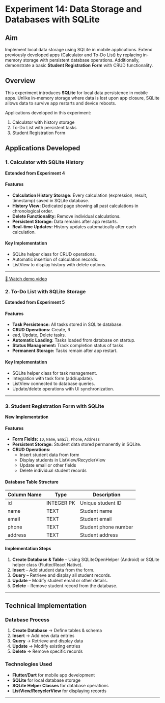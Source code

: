 # Experiment 14: Data Storage and Databases with SQLite

## Aim
Implement local data storage using SQLite in mobile applications. Extend previously developed apps (Calculator and To-Do List) by replacing in-memory storage with persistent database operations. Additionally, demonstrate a basic **Student Registration Form** with CRUD functionality.

## Overview
This experiment introduces **SQLite** for local data persistence in mobile apps. Unlike in-memory storage where data is lost upon app closure, SQLite allows data to survive app restarts and device reboots.  

Applications developed in this experiment:  
1. Calculator with history storage  
2. To-Do List with persistent tasks  
3. Student Registration Form  

## Applications Developed

### 1. Calculator with SQLite History
**Extended from Experiment 4**

#### Features
- **Calculation History Storage:** Every calculation (expression, result, timestamp) saved in SQLite database.  
- **History View:** Dedicated page showing all past calculations in chronological order.  
- **Delete Functionality:** Remove individual calculations.  
- **Persistent Storage:** Data remains after app restarts.  
- **Real-time Updates:** History updates automatically after each calculation.  

#### Key Implementation
- SQLite helper class for CRUD operations.  
- Automatic insertion of calculation records.  
- ListView to display history with delete options.  

---
[🎥 Watch demo video](https://raw.githubusercontent.com/manas-phal/Exp14_DataStorage/main/calculator.mp4)



### 2. To-Do List with SQLite Storage
**Extended from Experiment 5**

#### Features
- **Task Persistence:** All tasks stored in SQLite database.  
- **CRUD Operations:** Create, R
- ead, Update, Delete tasks.  
- **Automatic Loading:** Tasks loaded from database on startup.  
- **Status Management:** Track completion status of tasks.  
- **Permanent Storage:** Tasks remain after app restart.  

#### Key Implementation
- SQLite helper class for task management.  
- Integration with task form (add/update).  
- ListView connected to database queries.  
- Update/delete operations with UI synchronization.  

---

### 3. Student Registration Form with SQLite
**New Implementation**

#### Features
- **Form Fields:** `ID`, `Name`, `Email`, `Phone`, `Address`  
- **Persistent Storage:** Student data stored permanently in SQLite.  
- **CRUD Operations:**  
  - Insert student data from form  
  - Display students in ListView/RecyclerView  
  - Update email or other fields  
  - Delete individual student records  

#### Database Table Structure
| Column Name | Type        | Description               |
|------------|------------|---------------------------|
| id         | INTEGER PK | Unique student ID         |
| name       | TEXT       | Student name              |
| email      | TEXT       | Student email             |
| phone      | TEXT       | Student phone number      |
| address    | TEXT       | Student address           |

#### Implementation Steps
1. **Create Database & Table** – Using SQLiteOpenHelper (Android) or SQLite helper class (Flutter/React Native).  
2. **Insert** – Add student data from the form.  
3. **Query** – Retrieve and display all student records.  
4. **Update** – Modify student email or other details.  
5. **Delete** – Remove student record from the database.  

---

## Technical Implementation

### Database Process
1. **Create Database** → Define tables & schema  
2. **Insert** → Add new data entries  
3. **Query** → Retrieve and display data  
4. **Update** → Modify existing entries  
5. **Delete** → Remove specific records  

### Technologies Used
- **Flutter/Dart** for mobile app development  
- **SQLite** for local database storage  
- **SQLite Helper Classes** for database operations  
- **ListView/RecyclerView** for displaying records  

---
